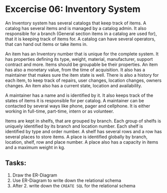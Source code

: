 # Excercise 06: Inventory System

An Inventory system has several catalogs that keep track of items.
A catalog has several items and is managed by a catalog admin.
It also responsible for a branch (General section items in a catalog are used
for), that it is keeping track of items for.
A catalog can have several operators, that can hand out items or take items
in.

An  item has an Inventory number that is unique for the complete system.
It has properties defining its type, weight, material, manufacturer, support
contract and more.
Items should be groupable be their properties.
An item has also a monetary value, from the time of acquisition.
It also has a maintainer that makes sure the item state is well.
There is also a history for each item, to keep track of repairs, user changes,
location changes, owners changes.
An item also has a current state, location and availability.

A maintainer has a name and is identified by it.
It also keeps track of the states of items it is responsible for per catalog.
A maintainer can be contacted by several ways like phone, pager and cellphone.
It is either working in full-time, part-time, intern or as volunteer.

Items are kept in shelfs, that are grouped by branch.
Each group of shelfs is uniquely identified by its branch and location number.
Each shelf is identified by type and order number.
A shelf has several rows and a row has several places to store items.
A place is identified globally by branch, location, shelf, row and place number.
A place also has a capacity in items and a maximum weight in kg.

## Tasks:

1. Draw the ER-Diagram
2. Use ER-Diagram to write down the relational schema
3. After 2. write down the `CREATE SQL` for the relational schema

